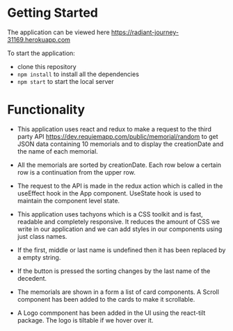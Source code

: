 # Getting Started #

The application can be viewed here  https://radiant-journey-31169.herokuapp.com

To start the application:

- clone this repository
- `npm install` to install all the dependencies
- `npm start` to start the local server

# Functionality #

- This application uses react and redux to make a request to the third party API  https://dev.requiemapp.com/public/memorial/random to get JSON data containing 10 memorials and to display the creationDate and the name of each memorial.

- All the memorials are sorted by creationDate. Each row below a certain row is a continuation from the upper row.

- The request to the API is made in the redux action which is called in the useEffect hook in the App component. UseState hook is used to maintain the component level state.

- This application uses tachyons which is a CSS toolkit and is fast, readable and completely responsive. It reduces the amount of CSS we write in our application and we can add styles in our components using just class names.

- If the first, middle or last name is undefined then it has been replaced by a empty string.

- If the button is pressed the sorting changes by the last name of the decedent.

- The memorials are shown in a form a list of card components. A Scroll component has been added to the cards to make it scrollable.

- A Logo commponent has been added in the UI using the react-tilt package. The logo is tiltable if we hover over it.
